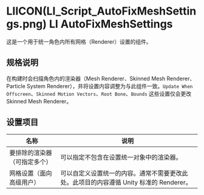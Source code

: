 # LIICON(LI_Script_AutoFixMeshSettings.png) LI AutoFixMeshSettings

这是一个用于统一角色内所有网格（Renderer）设置的组件。

## 规格说明

在构建时会扫描角色内的渲染器（Mesh Renderer、Skinned Mesh Renderer、Particle System Renderer），并将设置内容调整为与此组件一致。`Update When Offscreen`、`Skinned Motion Vectors`、`Root Bone`、`Bounds` 这些设置仅会更改 Skinned Mesh Renderer。

## 设置项目

|名称|说明|
|-|-|
|要排除的渲染器（可指定多个）|可以指定不包含在设置统一对象中的渲染器。|
|网格设置（面向高级用户）|可以自定义设置统一的内容。通常不需要更改此处。此项目的内容遵循 Unity 标准的 Renderer。| 